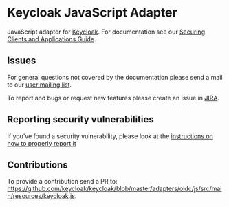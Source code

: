 Keycloak JavaScript Adapter
===========================

JavaScript adapter for [Keycloak](http://www.keycloak.org/). For documentation see our [Securing Clients and Applications Guide](http://www.keycloak.org/docs/latest/securing_apps/index.html#_javascript_adapter).

## Issues

For general questions not covered by the documentation please send a mail to our [user mailing list](https://lists.jboss.org/mailman/listinfo/keycloak-user).

To report and bugs or request new features please create an issue in [JIRA](https://issues.jboss.org/browse/KEYCLOAK).

## Reporting security vulnerabilities

If you've found a security vulnerability, please look at the [instructions on how to properly report it](http://www.keycloak.org/security.html)

## Contributions

To provide a contribution send a PR to:	https://github.com/keycloak/keycloak/blob/master/adapters/oidc/js/src/main/resources/keycloak.js.
